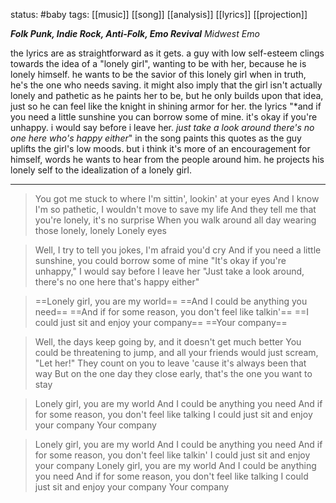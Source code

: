 status: #baby 
tags: [[music]] [[song]] [[analysis]] [[lyrics]] [[projection]] 

***Folk Punk, Indie Rock, Anti-Folk, Emo Revival***
*Midwest Emo*

the lyrics are as straightforward as it gets. a guy with low self-esteem clings towards the idea of a "lonely girl", wanting to be with her, because he is lonely himself. he wants to be the savior of this lonely girl when in truth, he's the one who needs saving. it might also imply that the girl isn't actually lonely and pathetic as he paints her to be, but he only builds upon that idea, just so he can feel like the knight in shining armor for her. the lyrics "*and if you need a little sunshine you can borrow some of mine. it's okay if you're unhappy. i would say before i leave her. *just take a look around there's no one here who's happy either*" in the song paints this quotes as the guy uplifts the girl's low moods. but i think it's more of an encouragement for himself, words he wants to hear from the people around him. he projects his lonely self to the idealization of a lonely girl.

---

>You got me stuck to where I'm sittin', lookin' at your eyes
>And I know I'm so pathetic, I wouldn't move to save my life
>And they tell me that you're lonely, it's no surprise
>When you walk around all day wearing those lonely, lonely
>Lonely eyes

>Well, I try to tell you jokes, I'm afraid you'd cry
>And if you need a little sunshine, you could borrow some of mine
>"It's okay if you're unhappy," I would say before I leave her
>"Just take a look around, there's no one here that's happy either"

>==Lonely girl, you are my world==
>==And I could be anything you need==
>==And if for some reason, you don't feel like talkin'==
>==I could just sit and enjoy your company==
>==Your company==

>Well, the days keep going by, and it doesn't get much better
>You could be threatening to jump, and all your friends would just scream, "Let her!"
>They count on you to leave 'cause it's always been that way
>But on the one day they close early, that's the one you want to stay

>Lonely girl, you are my world
>And I could be anything you need
>And if for some reason, you don't feel like talking
>I could just sit and enjoy your company
>Your company


>Lonely girl, you are my world
>And I could be anything you need
>And if for some reason, you don't feel like talkin'
>I could just sit and enjoy your company
>Lonely girl, you are my world
>And I could be anything you need
>And if for some reason, you don't feel like talking
>I could just sit and enjoy your company
>Your company